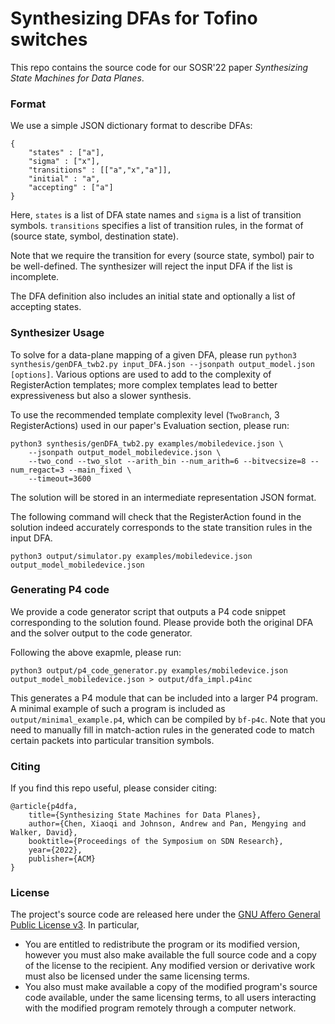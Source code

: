 # Synthesizing DFAs for Tofino switches

This repo contains the source code for our SOSR'22 paper *Synthesizing State Machines for Data Planes*.

### Format

We use a simple JSON dictionary format to describe DFAs:
```
{
    "states" : ["a"],
    "sigma" : ["x"],
    "transitions" : [["a","x","a"]],
    "initial" : "a",
    "accepting" : ["a"]
}
```
Here, `states` is a list of DFA state names and `sigma` is a list of transition symbols. `transitions` specifies a list of transition rules, in the format of (source state, symbol, destination state). 

Note that we require the transition for every (source state, symbol) pair to be well-defined. The synthesizer will reject the input DFA if the list is incomplete.

The DFA definition also includes an initial state and optionally a list of accepting states.

### Synthesizer Usage

To solve for a data-plane mapping of a given DFA, please run `python3 synthesis/genDFA_twb2.py input_DFA.json --jsonpath output_model.json [options]`. Various options are used to add to the complexity of RegisterAction templates; more complex templates lead to better expressiveness but also a slower synthesis.

To use the recommended template complexity level (`TwoBranch`, 3 RegisterActions) used in our paper's Evaluation section, please run:
```
python3 synthesis/genDFA_twb2.py examples/mobiledevice.json \
    --jsonpath output_model_mobiledevice.json \
    --two_cond --two_slot --arith_bin --num_arith=6 --bitvecsize=8 --num_regact=3 --main_fixed \
    --timeout=3600 
```
The solution will be stored in an intermediate representation JSON format. 

The following command will check that the RegisterAction found in the solution indeed accurately corresponds to the state transition rules in the input DFA.
```
python3 output/simulator.py examples/mobiledevice.json output_model_mobiledevice.json
```
### Generating P4 code

We provide a code generator script that outputs a P4 code snippet corresponding to the solution found. Please provide both the original DFA and the solver output to the code generator.

Following the above exapmle, please run:
```
python3 output/p4_code_generator.py examples/mobiledevice.json output_model_mobiledevice.json > output/dfa_impl.p4inc
```

This generates a P4 module that can be included into a larger P4 program. A minimal example of such a program is included as `output/minimal_example.p4`, which can be compiled by `bf-p4c`. Note that you need to manually fill in match-action rules in the generated code to match certain packets into particular transition symbols.

### Citing
If you find this repo useful, please consider citing:

    @article{p4dfa,
        title={Synthesizing State Machines for Data Planes},
        author={Chen, Xiaoqi and Johnson, Andrew and Pan, Mengying and Walker, David},
        booktitle={Proceedings of the Symposium on SDN Research},
        year={2022},
        publisher={ACM}
    }


### License

The project's source code are released here under the [GNU Affero General Public License v3](https://www.gnu.org/licenses/agpl-3.0.html). In particular,
- You are entitled to redistribute the program or its modified version, however you must also make available the full source code and a copy of the license to the recipient. Any modified version or derivative work must also be licensed under the same licensing terms.
- You also must make available a copy of the modified program's source code available, under the same licensing terms, to all users interacting with the modified program remotely through a computer network.
